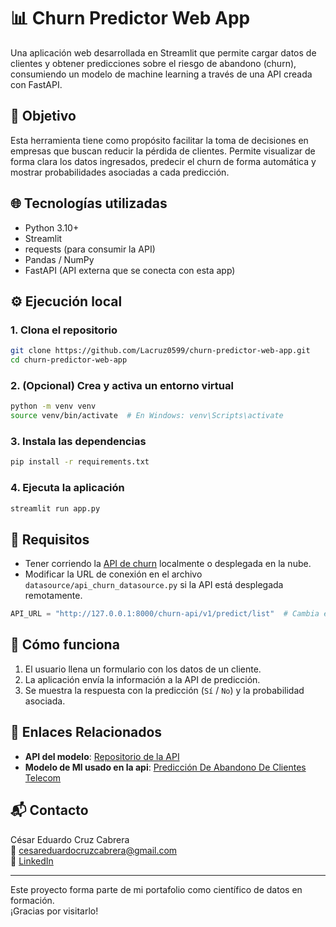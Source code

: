# 📊 Churn Predictor Web App

Una aplicación web desarrollada en Streamlit que permite cargar datos de clientes y obtener predicciones sobre el riesgo de abandono (churn), consumiendo un modelo de machine learning a través de una API creada con FastAPI.

## 🎯 Objetivo

Esta herramienta tiene como propósito facilitar la toma de decisiones en empresas que buscan reducir la pérdida de clientes. Permite visualizar de forma clara los datos ingresados, predecir el churn de forma automática y mostrar probabilidades asociadas a cada predicción.

## 🌐 Tecnologías utilizadas

- Python 3.10+
- Streamlit
- requests (para consumir la API)
- Pandas / NumPy
- FastAPI (API externa que se conecta con esta app)

## ⚙️ Ejecución local

### 1. Clona el repositorio

```bash
git clone https://github.com/Lacruz0599/churn-predictor-web-app.git
cd churn-predictor-web-app
```

### 2. (Opcional) Crea y activa un entorno virtual

```bash
python -m venv venv
source venv/bin/activate  # En Windows: venv\Scripts\activate
```

### 3. Instala las dependencias

```bash
pip install -r requirements.txt
```

### 4. Ejecuta la aplicación

```bash
streamlit run app.py
```

## 📡 Requisitos

- Tener corriendo la [API de churn](https://github.com/Lacruz0599/churn-prediction-api) localmente o desplegada en la nube.
- Modificar la URL de conexión en el archivo `datasource/api_churn_datasource.py` si la API está desplegada remotamente.

```python
API_URL = "http://127.0.0.1:8000/churn-api/v1/predict/list"  # Cambia esta URL si usas una API externa
```

## 🧪 Cómo funciona

1. El usuario llena un formulario con los datos de un cliente.
2. La aplicación envía la información a la API de predicción.
3. Se muestra la respuesta con la predicción (`Sí` / `No`) y la probabilidad asociada.


## 🔗 Enlaces Relacionados

-  **API del modelo**: [Repositorio de la API](https://github.com/Lacruz0599/churn-prediction-api)
-  **Modelo de Ml usado en la api**: [Predicción De Abandono De Clientes Telecom](https://github.com/Lacruz0599/prediccion-de-abandono-de-clientes-Telecom)


## 📬 Contacto

César Eduardo Cruz Cabrera  
📧 cesareduardocruzcabrera@gmail.com  
🔗 [LinkedIn](https://www.linkedin.com/in/cesar-eduardo-cruz-cabrera)

---

Este proyecto forma parte de mi portafolio como científico de datos en formación.  
¡Gracias por visitarlo!
```
